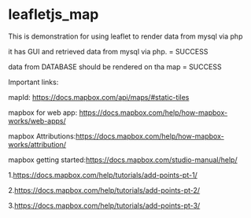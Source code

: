 # leafletjs_map
This is demonstration for using leaflet to render data from mysql via php

it has GUI and retrieved data from mysql via php.  = SUCCESS

data from DATABASE should be rendered on tha map = SUCCESS

Important links:

mapId: https://docs.mapbox.com/api/maps/#static-tiles

mapbox for web app: https://docs.mapbox.com/help/how-mapbox-works/web-apps/

mapbox Attributions:https://docs.mapbox.com/help/how-mapbox-works/attribution/


mapbox getting started:https://docs.mapbox.com/studio-manual/help/

1.https://docs.mapbox.com/help/tutorials/add-points-pt-1/

2.https://docs.mapbox.com/help/tutorials/add-points-pt-2/

3.https://docs.mapbox.com/help/tutorials/add-points-pt-3/

